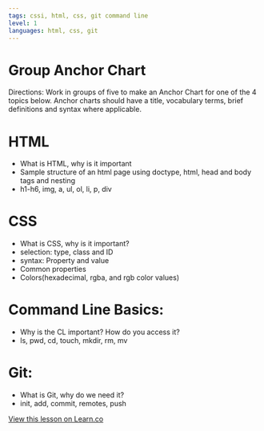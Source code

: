 ```yaml
---
tags: cssi, html, css, git command line
level: 1
languages: html, css, git
---
```

# Group Anchor Chart
Directions:  Work in groups of five  to make an Anchor Chart for one of the 4 topics below. Anchor charts should have a title, vocabulary terms, brief definitions and syntax where applicable.


# HTML 
+ What is HTML, why is it important
+ Sample structure of an html page using doctype, html, head and body tags and nesting
+ h1-h6, img, a, ul, ol, li, p, div

# CSS
+ What is CSS, why is it important?
+ selection: type, class and ID
+ syntax: Property and value
+ Common properties
+ Colors(hexadecimal, rgba, and rgb color values)

# Command Line Basics: 
+ Why is the CL important? How do you access it?
+ ls, pwd, cd, touch, mkdir, rm, mv

# Git: 
+ What is Git, why do we need it?
+ init, add, commit, remotes, push

<a href='https://learn.co/lessons/cssi-1.8-group-anchor-chart' data-visibility='hidden'>View this lesson on Learn.co</a>
